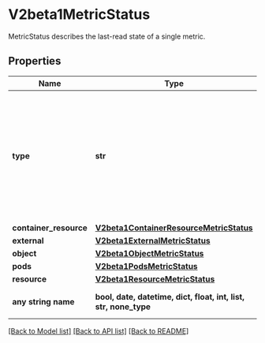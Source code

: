 # V2beta1MetricStatus

MetricStatus describes the last-read state of a single metric.

## Properties
Name | Type | Description | Notes
------------ | ------------- | ------------- | -------------
**type** | **str** | type is the type of metric source.  It will be one of \&quot;ContainerResource\&quot;, \&quot;External\&quot;, \&quot;Object\&quot;, \&quot;Pods\&quot; or \&quot;Resource\&quot;, each corresponds to a matching field in the object. Note: \&quot;ContainerResource\&quot; type is available on when the feature-gate HPAContainerMetrics is enabled | 
**container_resource** | [**V2beta1ContainerResourceMetricStatus**](V2beta1ContainerResourceMetricStatus.md) |  | [optional] 
**external** | [**V2beta1ExternalMetricStatus**](V2beta1ExternalMetricStatus.md) |  | [optional] 
**object** | [**V2beta1ObjectMetricStatus**](V2beta1ObjectMetricStatus.md) |  | [optional] 
**pods** | [**V2beta1PodsMetricStatus**](V2beta1PodsMetricStatus.md) |  | [optional] 
**resource** | [**V2beta1ResourceMetricStatus**](V2beta1ResourceMetricStatus.md) |  | [optional] 
**any string name** | **bool, date, datetime, dict, float, int, list, str, none_type** | any string name can be used but the value must be the correct type | [optional]

[[Back to Model list]](../README.md#documentation-for-models) [[Back to API list]](../README.md#documentation-for-api-endpoints) [[Back to README]](../README.md)


